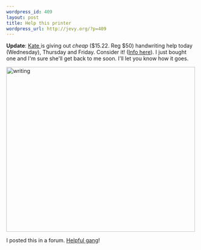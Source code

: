 ```yaml
--- 
wordpress_id: 409
layout: post
title: Help this printer
wordpress_url: http://jevy.org/?p=409
---
```

<strong>Update</strong>: <a href="http://learn.to/handwrite">Kate </a>is giving out _cheap_ ($15.22. Reg $50) handwriting help today (Wednesday), Thursday and Friday.  Consider it!  (<a href="http://www.fountainpennetwork.com/forum/index.php?showtopic=23905">Info here</a>). I just bought one and I'm sure she'll get back to me soon.  I'll let you know how it goes.

<a onclick="return silas_showOptions(367420250);" href="http://www.flickr.com/photos/jevy/367420250/" /><a class="tt-flickr" href="http://www.flickr.com/photos/jevy/367420250/"><img width="500" height="438" border="0" alt="writing" src="http://farm1.static.flickr.com/164/367420250_02ac691233.jpg" /></a>

I posted this in a forum.  <a href="http://www.fountainpennetwork.com/forum/index.php?showtopic=23909">Helpful gang</a>!
